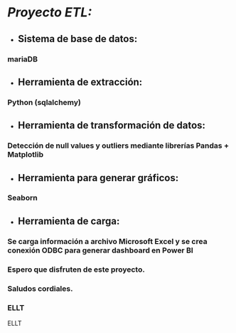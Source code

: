 # ***Proyecto ETL:***

- ## **Sistema de base de datos:** 
### mariaDB

- ## **Herramienta de extracción:** 
### Python (sqlalchemy)

- ## **Herramienta de transformación de datos:** 
### Detección de null values y outliers mediante librerías Pandas + Matplotlib

- ## **Herramienta para generar gráficos:** 
### Seaborn

- ## **Herramienta de carga:** 
### Se carga información a archivo Microsoft Excel y se crea conexión ODBC para generar dashboard en Power BI

### Espero que disfruten de este proyecto.

### Saludos cordiales.

### **ELLT**
ELLT
